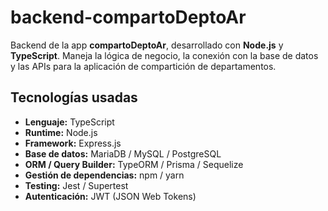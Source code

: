 # backend-compartoDeptoAr

Backend de la app **compartoDeptoAr**, desarrollado con **Node.js** y **TypeScript**. Maneja la lógica de negocio, la conexión con la base de datos y las APIs para la aplicación de compartición de departamentos.


## Tecnologías usadas

- **Lenguaje:** TypeScript
- **Runtime:** Node.js
- **Framework:** Express.js
- **Base de datos:** MariaDB / MySQL / PostgreSQL
- **ORM / Query Builder:** TypeORM / Prisma / Sequelize
- **Gestión de dependencias:** npm / yarn
- **Testing:** Jest / Supertest
- **Autenticación:** JWT (JSON Web Tokens)

